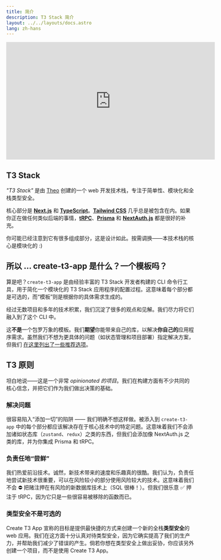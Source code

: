```yaml
---
title: 简介
description: T3 Stack 简介
layout: ../../layouts/docs.astro
lang: zh-hans
---
```


<div class="embed">
<iframe width="560" height="315" src="https://www.youtube.com/embed/PbjHxIuHduU" title="The best stack for your next project" frameborder="0" allow="accelerometer; autoplay; clipboard-write; encrypted-media; gyroscope; picture-in-picture" allowfullscreen></iframe>
</div>

## T3 Stack

_"T3 Stack"_ 是由 [Theo](https://twitter.com/t3dotgg) 创建的一个 web 开发技术栈，专注于简单性、模块化和全栈类型安全。

核心部分是 [**Next.js**](https://nextjs.org/) 和 [**TypeScript**](https://typescriptlang.org/)。[**Tailwind CSS**](https://tailwindcss.com/) 几乎总是被包含在内。如果你正在做任何类似后端的事情，[**tRPC**](https://trpc.io/)、[**Prisma**](https://prisma.io/) 和 [**NextAuth.js**](https://next-auth.js.org/) 都是很好的补充。

你可能已经注意到它有很多组成部分，这是设计如此。按需调换——本技术栈的核心是模块化的 :)

## 所以 ... create-t3-app 是什么？一个模板吗？

算是吧？`create-t3-app` 是由经验丰富的 T3 Stack 开发者构建的 CLI 命令行工具，用于简化一个模块化的 T3 Stack 应用程序的配置过程。这意味着每个部分都是可选的，而“模板”则是根据你的具体需求生成的。

经过无数项目和多年的技术积累，我们沉淀了很多的观点和见解。我们尽力将它们融入到了这个 CLI 中。

这**不是**一个包罗万象的模板。我们**期望**你能带来自己的库，以解决**你自己的**应用程序需求。虽然我们不想为更具体的问题（如状态管理和项目部署）指定解决方案，但我们 [在这里列出了一些推荐选项](/zh-hans/other-recs)。

## T3 原则

坦白地说——这是一个非常 _opinionated 的项目_。我们在构建方面有不少共同的核心信念，并把它们作为我们做出决策的基础。

### 解决问题

很容易陷入“添加一切”的陷阱 —— 我们明确不想这样做。被添入到 `create-t3-app` 中的每个部分都应该解决存在于核心技术中的特定问题。这意味着我们不会添加诸如状态库（`zustand`、`redux`）之类的东西，但我们会添加像 NextAuth.js 之类的库，并为你集成 Prisma 和 tRPC。

### 负责任地“尝鲜”

我们热爱前沿技术。诚然，新技术带来的速度和乐趣真的很酷。我们认为，负责任地尝试新技术很重要，可以在风险较小的部分使用风险较大的技术。这意味着我们不会 ⛔️ 把赌注押在有风险的新数据库技术上（SQL 很棒！）。但我们很乐意 ✅ 押注于 tRPC，因为它只是一些很容易被移除的函数而已。

### 类型安全不是可选的

Create T3 App 宣称的目标是提供最快捷的方式来创建一个新的全栈**类型安全**的 web 应用。我们在这方面十分认真对待类型安全，因为它确实提高了我们的生产力，并帮助我们减少了错误的产生。倘若你想在类型安全上做出妥协，你应该另外创建一个项目，而不是使用 Create T3 App。
